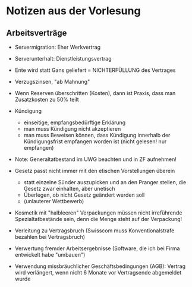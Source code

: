 # Notizen aus der Vorlesung



## Arbeitsverträge

* Servermigration: Eher Werkvertrag
* Serverunterhalt: Dienstleistungsvertrag



* Ente wird statt Gans geliefert = NICHTERFÜLLUNG des Vertrages

* Verzugszinsen, "ab Mahnung"

* Wenn Reserven überschritten (Kosten), dann  ist Praxis, dass man Zusatzkosten zu 50% teilt



* Kündigung
  * einseitige, empfangsbedürftige Erklärung
  * man muss Kündigung nicht akzeptieren
  * man muss Beweisen können, dass Kündigung innerhalb der Kündigungsfrist empfangen worden ist (nicht gelesen! nur empfangen)



* Note: Generaltatbestand im UWG beachten und in ZF aufnehmen!

* Gesetz passt nicht immer mit den etischen Vorstellungen überein
  * statt einzelne Sünder auszupicken und an den Pranger stellen, die Gesetz zwar einhalten, aber unetisch
  * Überlegen, ob nicht Gesetz geändert werden soll 
  * (unlauterer Wettbewerb)

* Kosmetik mit "halbleeren" Verpackungen müssen nicht irreführende Spezialtatbestände sein, denn die Menge steht auf der Verpackung!
* Verleitung zu Vertragsbruch (Swisscom muss Konventionalstrafe bezahlen bei Vertragsbruch)
* Verwertung fremder Arbeitsergebnisse (Software, die ich bei Firma entwickelt habe "umbauen")
* Verwendung missbräuchlicher Geschäftsbedingungen (AGB): Vertrag wird verlängert, wenn nicht 6 Monate vor Vertragsende abgemeldet wurde